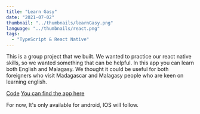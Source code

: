 ```yaml
---
title: "Learn Gasy"
date: "2021-07-02"
thumbnail: "../thumbnails/learnGasy.png"
language: "../thumbnails/react.png"
tags:
  - "TypeScript & React Native"
---
```


This is a group project that we built. We wanted to practice our react native skills, so we wanted something that can be helpful. In this app you can learn both English and Malagasy. We thought it could be useful for both foreigners who visit Madagascar and Malagasy people who are keen on learning english.

<a href='https://github.com/starjardin/https://github.com/onja-org/malagasy-rn-Thallium'>Code</a>
<a href='https://play.google.com/store/apps/details?id=com.learngasy&hl=en&gl=US'>You can find the app here</a>

For now, It's only available for android, IOS will follow.
